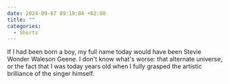 ```yaml
---
date: 2024-09-07 09:19:04 +02:00
title: ""
categories:
  - Shorts
---
```

If I had been born a boy, my full name today would have been Stevie Wonder Waleson Geene. I don't know what's worse: that alternate universe, or the fact that I was today years old when I fully grasped the artistic brilliance of the singer himself. 
